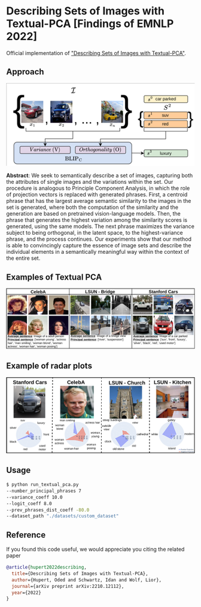 # Describing Sets of Images with Textual-PCA [Findings of EMNLP 2022]

[//]: # ([[Paper]]&#40;https://arxiv.org/abs/2210.12112&#41; [[Notebook]]&#40;https://www.kaggle.com/notebook&#41;)

Official implementation of ["Describing Sets of Images with Textual-PCA"](https://arxiv.org/abs/2210.12112).

## Approach

<img src="docs/overview-new.png" alt="An overview of Textual-PCA" width="600">

__Abstract__: We seek to semantically describe a set of images, capturing both the attributes of single images and the
variations within the set. Our procedure is analogous to Principle Component Analysis, in which the role of projection
vectors is replaced with generated phrases. First, a centroid phrase that has the largest average semantic similarity to
the images in the set is generated, where both the computation of the similarity and the generation are based on
pretrained vision-language models. Then, the phrase that generates the highest variation among the similarity scores is
generated, using the same models. The next phrase maximizes the variance subject to being orthogonal, in the latent
space, to the highest-variance phrase, and the process continues. Our experiments show that our method is able to
convincingly capture the essence of image sets and describe the individual elements in a semantically meaningful way
within the context of the entire set.

## Examples of Textual PCA

<img src="docs/tease.png" alt="Teaser" width="600">

## Example of radar plots

<img src="docs/radar.png" alt="Radar" width="600">

## Usage

```bash
$ python run_textual_pca.py
--number_principal_phrases 7
--variance_coeff 10.0
--logit_coeff 8.0
--prev_phrases_dist_coeff -80.0
--dataset_path "./datasets/custom_dataset" 
```

## Reference

If you found this code useful, we would appreciate you citing the related paper

```bib
@article{hupert2022describing,
  title={Describing Sets of Images with Textual-PCA},
  author={Hupert, Oded and Schwartz, Idan and Wolf, Lior},
  journal={arXiv preprint arXiv:2210.12112},
  year={2022}
}
```